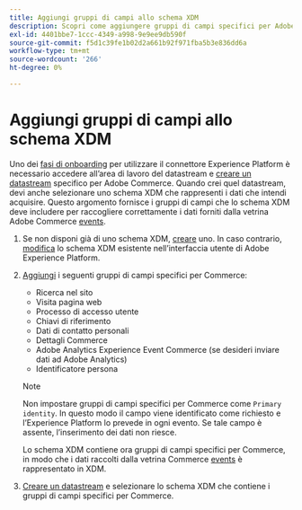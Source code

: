 ```yaml
---
title: Aggiungi gruppi di campi allo schema XDM
description: Scopri come aggiungere gruppi di campi specifici per Adobe Commerce a uno schema XDM.
exl-id: 4401bbe7-1ccc-4349-a998-9e9ee9db590f
source-git-commit: f5d1c39fe1b02d2a661b92f971fba5b3e836dd6a
workflow-type: tm+mt
source-wordcount: '266'
ht-degree: 0%

---
```


# Aggiungi gruppi di campi allo schema XDM

Uno dei [fasi di onboarding](overview.md#onboarding-steps) per utilizzare il connettore Experience Platform è necessario accedere all’area di lavoro del datastream e [creare un datastream](https://experienceleague.adobe.com/docs/experience-platform/edge/datastreams/overview.html) specifico per Adobe Commerce. Quando crei quel datastream, devi anche selezionare uno schema XDM che rappresenti i dati che intendi acquisire. Questo argomento fornisce i gruppi di campi che lo schema XDM deve includere per raccogliere correttamente i dati forniti dalla vetrina Adobe Commerce [events](events.md).

1. Se non disponi già di uno schema XDM, [creare](https://experienceleague.adobe.com/docs/experience-platform/xdm/ui/resources/schemas.html#create) uno. In caso contrario, [modifica](https://experienceleague.adobe.com/docs/experience-platform/xdm/ui/resources/schemas.html#edit) lo schema XDM esistente nell’interfaccia utente di Adobe Experience Platform.

1. [Aggiungi](https://experienceleague.adobe.com/docs/experience-platform/xdm/ui/resources/schemas.html#add-field-groups) i seguenti gruppi di campi specifici per Commerce:

   - Ricerca nel sito
   - Visita pagina web
   - Processo di accesso utente
   - Chiavi di riferimento
   - Dati di contatto personali
   - Dettagli Commerce
   - Adobe Analytics Experience Event Commerce (se desideri inviare dati ad Adobe Analytics)
   - Identificatore persona

   >[!NOTE]
   >
   > Non impostare gruppi di campi specifici per Commerce come `Primary identity`. In questo modo il campo viene identificato come richiesto e l’Experience Platform lo prevede in ogni evento. Se tale campo è assente, l’inserimento dei dati non riesce.

   Lo schema XDM contiene ora gruppi di campi specifici per Commerce, in modo che i dati raccolti dalla vetrina Commerce [events](events.md) è rappresentato in XDM.

1. [Creare un datastream](https://experienceleague.adobe.com/docs/experience-platform/edge/datastreams/overview.html) e selezionare lo schema XDM che contiene i gruppi di campi specifici per Commerce.
